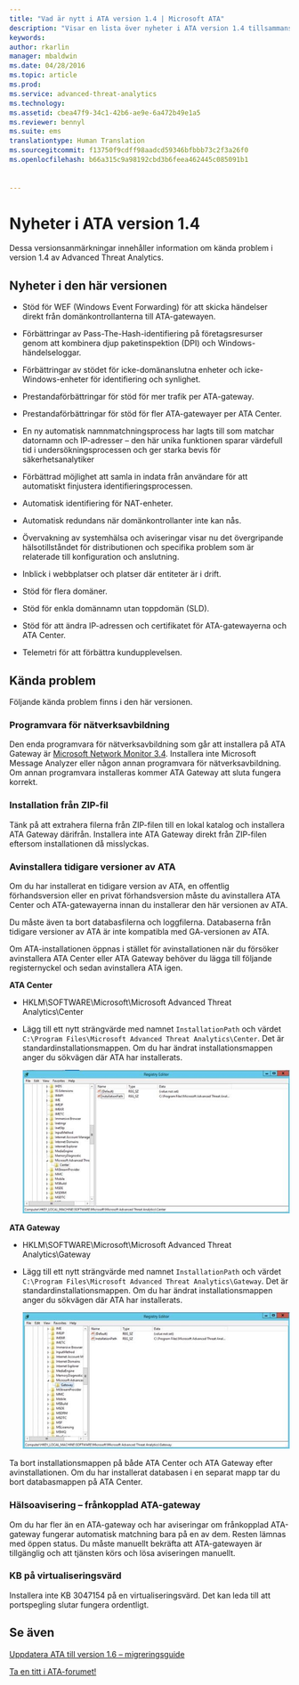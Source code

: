 ```yaml
---
title: "Vad är nytt i ATA version 1.4 | Microsoft ATA"
description: "Visar en lista över nyheter i ATA version 1.4 tillsammans med kända problem"
keywords: 
author: rkarlin
manager: mbaldwin
ms.date: 04/28/2016
ms.topic: article
ms.prod: 
ms.service: advanced-threat-analytics
ms.technology: 
ms.assetid: cbea47f9-34c1-42b6-ae9e-6a472b49e1a5
ms.reviewer: bennyl
ms.suite: ems
translationtype: Human Translation
ms.sourcegitcommit: f13750f9cdff98aadcd59346bfbbb73c2f3a26f0
ms.openlocfilehash: b66a315c9a98192cbd3b6feea462445c085091b1


---
```


# Nyheter i ATA version 1.4
Dessa versionsanmärkningar innehåller information om kända problem i version 1.4 av Advanced Threat Analytics.

## Nyheter i den här versionen

-   Stöd för WEF (Windows Event Forwarding) för att skicka händelser direkt från domänkontrollanterna till ATA-gatewayen.

-   Förbättringar av Pass-The-Hash-identifiering på företagsresurser genom att kombinera djup paketinspektion (DPI) och Windows-händelseloggar.

-   Förbättringar av stödet för icke-domänanslutna enheter och icke-Windows-enheter för identifiering och synlighet.

-   Prestandaförbättringar för stöd för mer trafik per ATA-gateway.

-   Prestandaförbättringar för stöd för fler ATA-gatewayer per ATA Center.

-   En ny automatisk namnmatchningsprocess har lagts till som matchar datornamn och IP-adresser – den här unika funktionen sparar värdefull tid i undersökningsprocessen och ger starka bevis för säkerhetsanalytiker

-   Förbättrad möjlighet att samla in indata från användare för att automatiskt finjustera identifieringsprocessen.

-   Automatisk identifiering för NAT-enheter.

-   Automatisk redundans när domänkontrollanter inte kan nås.

-   Övervakning av systemhälsa och aviseringar visar nu det övergripande hälsotillståndet för distributionen och specifika problem som är relaterade till konfiguration och anslutning.

-   Inblick i webbplatser och platser där entiteter är i drift.

-   Stöd för flera domäner.

-   Stöd för enkla domännamn utan toppdomän (SLD).

-   Stöd för att ändra IP-adressen och certifikatet för ATA-gatewayerna och ATA Center.

-   Telemetri för att förbättra kundupplevelsen.

## Kända problem
Följande kända problem finns i den här versionen.

### Programvara för nätverksavbildning
Den enda programvara för nätverksavbildning som går att installera på ATA Gateway är [Microsoft Network Monitor 3.4](http://www.microsoft.com/download/details.aspx?id=4865). Installera inte Microsoft Message Analyzer eller någon annan programvara för nätverksavbildning. Om annan programvara installeras kommer ATA Gateway att sluta fungera korrekt.

### Installation från ZIP-fil
Tänk på att extrahera filerna från ZIP-filen till en lokal katalog och installera ATA Gateway därifrån. Installera inte ATA Gateway direkt från ZIP-filen eftersom installationen då misslyckas.

### Avinstallera tidigare versioner av ATA
Om du har installerat en tidigare version av ATA, en offentlig förhandsversion eller en privat förhandsversion måste du avinstallera ATA Center och ATA-gatewayerna innan du installerar den här versionen av ATA.

Du måste även ta bort databasfilerna och loggfilerna. Databaserna från tidigare versioner av ATA är inte kompatibla med GA-versionen av ATA.

Om ATA-installationen öppnas i stället för avinstallationen när du försöker avinstallera ATA Center eller ATA Gateway behöver du lägga till följande registernyckel och sedan avinstallera ATA igen.

**ATA Center**

-   HKLM\SOFTWARE\Microsoft\Microsoft Advanced Threat Analytics\Center

-   Lägg till ett nytt strängvärde med namnet `InstallationPath` och värdet `C:\Program Files\Microsoft Advanced Threat Analytics\Center`. Det är standardinstallationsmappen. Om du har ändrat installationsmappen anger du sökvägen där ATA har installerats.

    ![Registereditorn för installationssökvägen för ATA Center](media/ATA-uninstall-center-bug.jpg)

**ATA Gateway**

-   HKLM\SOFTWARE\Microsoft\Microsoft Advanced Threat Analytics\Gateway

-   Lägg till ett nytt strängvärde med namnet `InstallationPath` och värdet `C:\Program Files\Microsoft Advanced Threat Analytics\Gateway`. Det är standardinstallationsmappen.  Om du har ändrat installationsmappen anger du sökvägen där ATA har installerats.

    ![Registereditorn för installationssökvägen för ATA Gateway](media/ATA-GW-uninstall-bug.jpg)

Ta bort installationsmappen på både ATA Center och ATA Gateway efter avinstallationen.  Om du har installerat databasen i en separat mapp tar du bort databasmappen på ATA Center.

### Hälsoavisering – frånkopplad ATA-gateway
Om du har fler än en ATA-gateway och har aviseringar om frånkopplad ATA-gateway fungerar automatisk matchning bara på en av dem. Resten lämnas med öppen status. Du måste manuellt bekräfta att ATA-gatewayen är tillgänglig och att tjänsten körs och lösa aviseringen manuellt.

### KB på virtualiseringsvärd
Installera inte KB 3047154 på en virtualiseringsvärd. Det kan leda till att portspegling slutar fungera ordentligt.

## Se även

[Uppdatera ATA till version 1.6 – migreringsguide](ata-update-1.6-migration-guide.md)

[Ta en titt i ATA-forumet!](https://social.technet.microsoft.com/Forums/security/home?forum=mata)


<!--HONumber=Jul16_HO4-->


